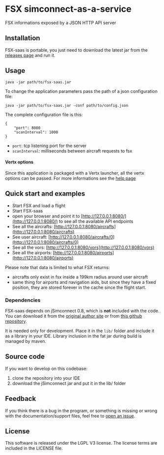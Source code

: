 # FSX simconnect-as-a-service

FSX informations exposed by a JSON HTTP API server

## Installation
FSX-saas is portable, you just need to download the latest jar from the [releases page] and run it.

## Usage
    java -jar path/to/fsx-saas.jar
    
To change the application parameters pass the path of a json configuration file:

    java -jar path/to/fsx-saas.jar -conf path/to/config.json

The complete configuration file is this:

    {
        "port": 8080
        "scanInterval": 1000
    }

- `port`: tcp listening port for the server
- `scanInterval`: milliseconds between aircraft requests to fsx

#### Vertx options
Since this application is packaged with a Vertx launcher, all the vertx options can be passed.
For more informations see the [help page](http://vertx.io/docs/vertx-core/java/#_the_vertx_command_line)

## Quick start and examples
- Start FSX and load a flight
- Start FSX-saas
- open your browser and point it to [http://127.0.0.1:8080/](http://127.0.0.1:8080/) to see all the available API endpoints
- See all the aircrafts: [http://127.0.0.1:8080/aircrafts](http://127.0.0.1:8080/aircrafts)
- See user aircraft: [http://127.0.0.1:8080/aircrafts/0](http://127.0.0.1:8080/aircrafts/0)
- See all the vors: [http://127.0.0.1:8080/vors](http://127.0.0.1:8080/vors)
- See all the airports: [http://127.0.0.1:8080/airports](http://127.0.0.1:8080/airports)

Please note that data is limited to what FSX returns:
- aircrafts only exist in fsx inside a 199km radius around user aircraft
- same thing for airports and navigation aids, but since they have a fixed position,
they are stored forever in the cache since the flight start.

### Dependencies
FSX-saas depends on jSimconnect 0.8, which is **not** included with the code.
You can download it from the [original author site](http://lc0277.gratisim.fr/jsimconnect.html)
 or from [this github repository](https://github.com/mharj/jsimconnect).
 
It is needed only for development. Place it in the `lib/` folder and include it as a library in your IDE.
Library inclusion in the fat jar during build is managed by maven.

## Source code

If you want to develop on this codebase:
1. clone the repository into your IDE
2. download the jSimconnect jar and put it in the lib/ folder
 
## Feedback
If you think there is a bug in the program, or something is missing or wrong with the documentation/support files, feel free to [open an issue].

## License
This software is released under the LGPL V3 license.
The license terms are included in the LICENSE file.


[open an issue]: https://github.com/marcosox/fsx-saas/issues
[releases page]: https://github.com/marcosox/fsx-saas/releases
